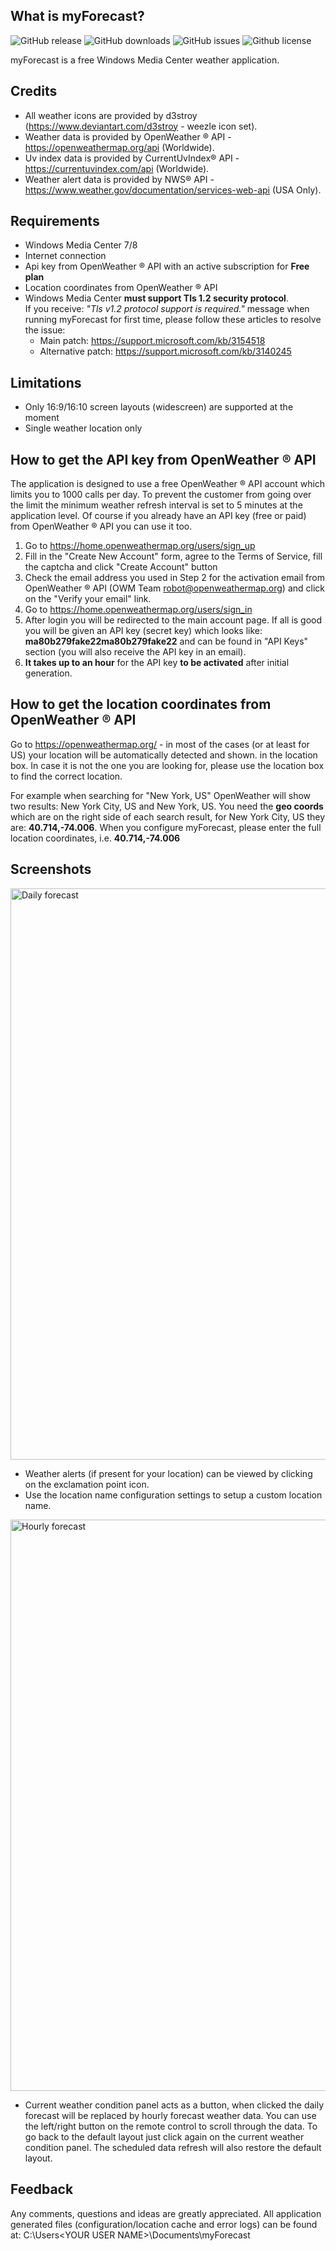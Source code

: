 ## What is myForecast?
![GitHub release](https://img.shields.io/github/v/release/nelinory/myForecast)
![GitHub downloads](https://img.shields.io/github/downloads/nelinory/myForecast/total)
![GitHub issues](https://img.shields.io/github/issues/nelinory/myForecast)
![Github license](https://img.shields.io/github/license/nelinory/myForecast)

myForecast is a free Windows Media Center weather application.

## Credits
- All weather icons are provided by d3stroy (https://www.deviantart.com/d3stroy - weezle icon set).
- Weather data is provided by OpenWeather ® API - https://openweathermap.org/api (Worldwide).
- Uv index data is provided by CurrentUvIndex® API - https://currentuvindex.com/api (Worldwide).
- Weather alert data is provided by NWS® API - https://www.weather.gov/documentation/services-web-api (USA Only).

## Requirements
- Windows Media Center 7/8
- Internet connection
- Api key from OpenWeather ® API with an active subscription for **Free plan**
- Location coordinates from OpenWeather ® API
- Windows Media Center **must support Tls 1.2 security protocol**.<br/>If you receive: *"Tls v1.2 protocol support is required."* message when running myForecast for first time, please follow these articles to resolve the issue:
  - Main patch: https://support.microsoft.com/kb/3154518
  - Alternative patch: https://support.microsoft.com/kb/3140245

## Limitations
- Only 16:9/16:10 screen layouts (widescreen) are supported at the moment
- Single weather location only

## How to get the API key from OpenWeather ® API
The application is designed to use a free OpenWeather ® API account which limits you to 1000 calls per day. To prevent the customer from going over the limit the minimum weather refresh interval is set to 5 minutes at the application level. Of course if you already have an API key (free or paid) from OpenWeather ® API you can use it too.

1. Go to https://home.openweathermap.org/users/sign_up
2. Fill in the "Create New Account" form, agree to the Terms of Service, fill the captcha and click "Create Account" button
3. Check the email address you used in Step 2 for the activation email from OpenWeather ® API (OWM Team <robot@openweathermap.org>) and click on the "Verify your email" link.
4. Go to https://home.openweathermap.org/users/sign_in
5. After login you will be redirected to the main account page. If all is good you will be given an API key (secret key) which looks like: **ma80b279fake22ma80b279fake22** and can be found in "API Keys" section (you will also receive the API key in an email).
6. **It takes up to an hour** for the API key **to be activated** after initial generation.

## How to get the location coordinates from OpenWeather ® API
Go to https://openweathermap.org/ - in most of the cases (or at least for US) your location will be automatically detected and shown.
in the location box. In case it is not the one you are looking for, please use the location box to find the correct location.

For example when searching for "New York, US" OpenWeather will show two results: New York City, US and New York, US.
You need the **geo coords** which are on the right side of each search result, for New York City, US they are: **40.714,-74.006**.
When you configure myForecast, please enter the full location coordinates, i.e. **40.714,-74.006**

## Screenshots
<img src="https://user-images.githubusercontent.com/15143882/81483585-e05df580-9204-11ea-9fda-582552cbc3f0.png" alt="Daily forecast" width="914"/><br/>
- Weather alerts (if present for your location) can be viewed by clicking on the exclamation point icon.
- Use the location name configuration settings to setup a custom location name.

<img src="https://user-images.githubusercontent.com/15143882/81483592-e6ec6d00-9204-11ea-9e82-aa699960b4f0.png" alt="Hourly forecast" width="914"/><br/>
- Current weather condition panel acts as a button, when clicked the daily forecast will be replaced by hourly forecast weather data. You can use the left/right button on the remote control to scroll through the data. To go back to the default layout just click again on the current weather condition panel. The scheduled data refresh will also restore the default layout.

## Feedback
Any comments, questions and ideas are greatly appreciated.
All application generated files (configuration/location cache and error logs) can be found at: C:\Users\<YOUR USER NAME>\Documents\myForecast
